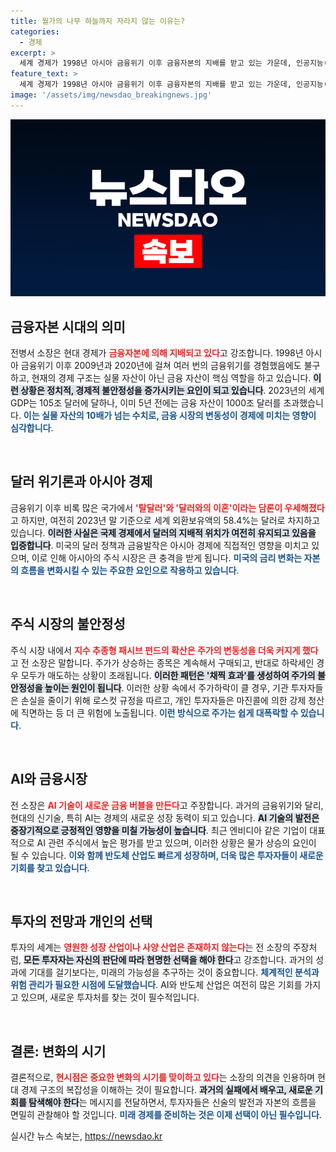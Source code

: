 ```yaml
---
title: 월가의 나무 하늘까지 자라지 않는 이유는?
categories:
  - 경제
excerpt: >
  세계 경제가 1998년 아시아 금융위기 이후 금융자본의 지배를 받고 있는 가운데, 인공지능(AI)과 반도체 산업이 새로운 기회를 창출하고 있다. 그러나 미국의 금융 변동성이 아시아를 강타하면서 많은 나라들이 달러의 이혼을 꿈꾸고 있다. 시장의 변화에 현명하게 대응할 금융 투자자의 선택이 더욱 중요해졌다.
feature_text: >
  세계 경제가 1998년 아시아 금융위기 이후 금융자본의 지배를 받고 있는 가운데, 인공지능(AI)과 반도체 산업이 새로운 기회를 창출하고 있다. 그러나 미국의 금융 변동성이 아시아를 강타하면서 많은 나라들이 달러의 이혼을 꿈꾸고 있다. 시장의 변화에 현명하게 대응할 금융 투자자의 선택이 더욱 중요해졌다.
image: '/assets/img/newsdao_breakingnews.jpg'
---
```


<p><img src="/assets/img/newsdao_breakingnews.jpg" alt="implanttips 속보" /></p>

<h2 data-ke-size="size26">금융자본 시대의 의미</h2>

<p>전병서 소장은 현대 경제가 <b><span style="color: #ee2323;">금융자본에 의해 지배되고 있다</span></b>고 강조합니다. 1998년 아시아 금융위기 이후 2009년과 2020년에 걸쳐 여러 번의 금융위기를 경험했음에도 불구하고, 현재의 경제 구조는 실물 자산이 아닌 금융 자산이 핵심 역할을 하고 있습니다. <b><span style="background-color: #21538527;">이런 상황은 정치적, 경제적 불안정성을 증가시키는 요인이 되고 있습니다</span></b>. 2023년의 세계 GDP는 105조 달러에 달하나, 이미 5년 전에는 금융 자산이 1000조 달러를 초과했습니다. <b><span style="color: #1a5490;">이는 실물 자산의 10배가 넘는 수치로, 금융 시장의 변동성이 경제에 미치는 영향이 심각합니다</span></b>.</p>

<p data-ke-size="size16">&nbsp;</p>

<h2 data-ke-size="size26">달러 위기론과 아시아 경제</h2>

<p>금융위기 이후 비록 많은 국가에서 <b><span style="color: #ee2323;">'탈달러'와 '달러와의 이혼'이라는 담론이 우세해졌다</span></b>고 하지만, 여전히 2023년 말 기준으로 세계 외환보유액의 58.4%는 달러로 차지하고 있습니다. <b><span style="background-color: #21538527;">이러한 사실은 국제 경제에서 달러의 지배적 위치가 여전히 유지되고 있음을 입증합니다</span></b>. 미국의 달러 정책과 금융발작은 아시아 경제에 직접적인 영향을 미치고 있으며, 이로 인해 아시아의 주식 시장은 큰 충격을 받게 됩니다. <b><span style="color: #1a5490;">미국의 금리 변화는 자본의 흐름을 변화시킬 수 있는 주요한 요인으로 작용하고 있습니다</span></b>.</p>

<p data-ke-size="size16">&nbsp;</p>

<h2 data-ke-size="size26">주식 시장의 불안정성</h2>

<p>주식 시장 내에서 <b><span style="color: #ee2323;">지수 추종형 패시브 펀드의 확산은 주가의 변동성을 더욱 커지게 했다</span></b>고 전 소장은 말합니다. 주가가 상승하는 종목은 계속해서 구매되고, 반대로 하락세인 경우 모두가 매도하는 상황이 초래됩니다. <b><span style="background-color: #21538527;">이러한 패턴은 '채찍 효과'를 생성하여 주가의 불안정성을 높이는 원인이 됩니다</span></b>. 이러한 상황 속에서 주가하락이 클 경우, 기관 투자자들은 손실을 줄이기 위해 로스컷 규정을 따르고, 개인 투자자들은 마진콜에 의한 강제 청산에 직면하는 등 더 큰 위험에 노출됩니다. <b><span style="color: #1a5490;">이런 방식으로 주가는 쉽게 대폭락할 수 있습니다</span></b>.</p>

<p data-ke-size="size16">&nbsp;</p>

<h2 data-ke-size="size26">AI와 금융시장</h2>

<p>전 소장은 <b><span style="color: #ee2323;">AI 기술이 새로운 금융 버블을 만든다</span></b>고 주장합니다. 과거의 금융위기와 달리, 현대의 신기술, 특히 AI는 경제의 새로운 성장 동력이 되고 있습니다. <b><span style="background-color: #21538527;">AI 기술의 발전은 중장기적으로 긍정적인 영향을 미칠 가능성이 높습니다</span></b>. 최근 엔비디아 같은 기업이 대표적으로 AI 관련 주식에서 높은 평가를 받고 있으며, 이러한 상황은 물가 상승의 요인이 될 수 있습니다. <b><span style="color: #1a5490;">이와 함께 반도체 산업도 빠르게 성장하며, 더욱 많은 투자자들이 새로운 기회를 찾고 있습니다</span></b>.</p>

<p data-ke-size="size16">&nbsp;</p>

<h2 data-ke-size="size26">투자의 전망과 개인의 선택</h2>

<p>투자의 세계는 <b><span style="color: #ee2323;">영원한 성장 산업이나 사양 산업은 존재하지 않는다</span></b>는 전 소장의 주장처럼, <b><span style="background-color: #21538527;">모든 투자자는 자신의 판단에 따라 현명한 선택을 해야 한다</span></b>고 강조합니다. 과거의 성과에 기대를 걸기보다는, 미래의 가능성을 추구하는 것이 중요합니다. <b><span style="color: #1a5490;">체계적인 분석과 위험 관리가 필요한 시점에 도달했습니다</span></b>. AI와 반도체 산업은 여전히 많은 기회를 가지고 있으며, 새로운 투자처를 찾는 것이 필수적입니다.</p>

<p data-ke-size="size16">&nbsp;</p>

<h2 data-ke-size="size26">결론: 변화의 시기</h2>

<p>결론적으로, <b><span style="color: #ee2323;">현시점은 중요한 변화의 시기를 맞이하고 있다</span></b>는 소장의 의견을 인용하며 현대 경제 구조의 복잡성을 이해하는 것이 필요합니다. <b><span style="background-color: #21538527;">과거의 실패에서 배우고, 새로운 기회를 탐색해야 한다</span></b>는 메시지를 전달하면서, 투자자들은 신술의 발전과 자본의 흐름을 면밀히 관찰해야 할 것입니다. <b><span style="color: #1a5490;">미래 경제를 준비하는 것은 이제 선택이 아닌 필수입니다</span></b>.</p>

<p data-ke-size="size16"></p>
실시간 뉴스 속보는, <a href="https://newsdao.kr" rel="dofollow">https://newsdao.kr</a>


